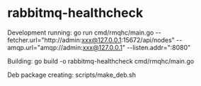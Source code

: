 # rabbitmq-healthcheck
Development running:
  go run cmd/rmqhc/main.go --fetcher.url="http://admin:xxx@127.0.0.1:15672/api/nodes" --amqp.url="amqp://admin:xxx@127.0.0.1" --listen.addr=":8080"

Building:
  go build -o rabbitmq-healthcheck cmd/rmqhc/main.go

Deb package creating:
  scripts/make_deb.sh
